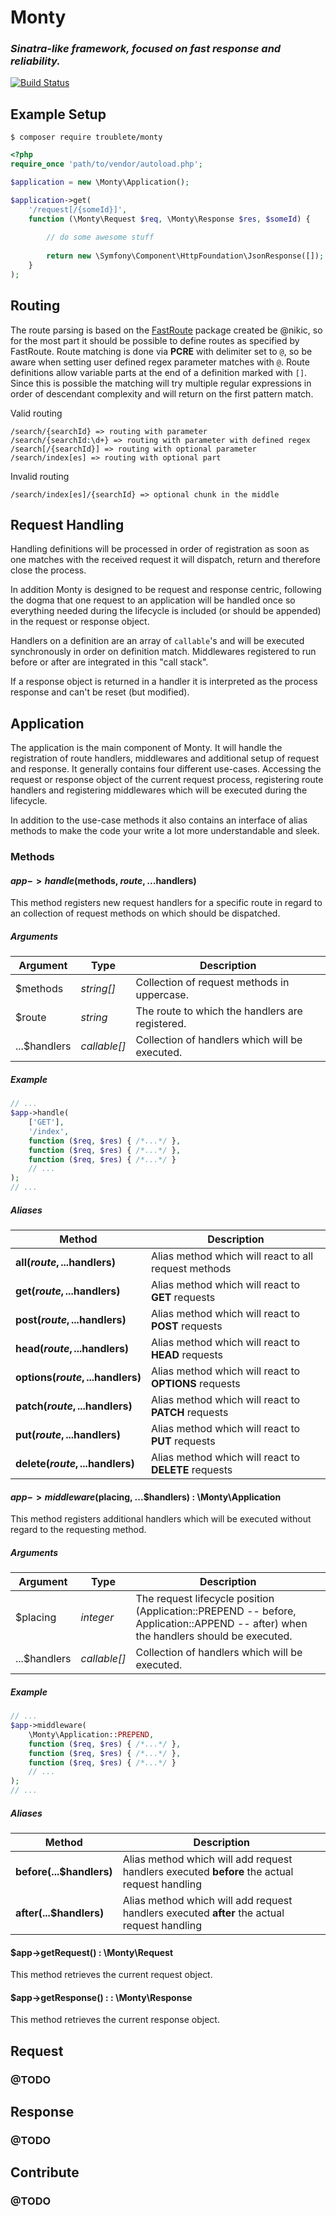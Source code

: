 # Monty

### *Sinatra-like framework, focused on fast response and reliability.*

[![Build Status](https://travis-ci.org/troublete/monty.svg?branch=master)](https://travis-ci.org/troublete/monty)

## Example Setup

```
$ composer require troublete/monty
```

```php
<?php
require_once 'path/to/vendor/autoload.php';

$application = new \Monty\Application();

$application->get(
    '/request[/{someId}]',
    function (\Monty\Request $req, \Monty\Response $res, $someId) {
        
        // do some awesome stuff
        
        return new \Symfony\Component\HttpFoundation\JsonResponse([]);
    }
);
```

## Routing

The route parsing is based on the [FastRoute](https://github.com/nikic/FastRoute) package created be @nikic, so for the
most part it should be possible to define routes as specified by FastRoute.
Route matching is done via **PCRE** with delimiter set to `@`, so be aware when setting user defined regex parameter matches with `@`.
Route definitions allow variable parts at the end of a definition marked with `[]`. Since this is possible the matching
will try multiple regular expressions in order of descendant complexity and will return on the first pattern match.

Valid routing
```
/search/{searchId} => routing with parameter
/search/{searchId:\d+} => routing with parameter with defined regex
/search[/{searchId}] => routing with optional parameter
/search/index[es] => routing with optional part
```

Invalid routing
```
/search/index[es]/{searchId} => optional chunk in the middle
```

## Request Handling

Handling definitions will be processed in order of registration as soon as one matches with the received request it will
dispatch, return and therefore close the process.  

In addition Monty is designed to be request and response centric, following the dogma that one request to an application
will be handled once so everything needed during the lifecycle is included (or should be appended) in the request or response
object. 

Handlers on a definition are an array of `callable`'s and will be executed synchronously in order on definition match. 
Middlewares registered to run before or after are integrated in this "call stack".
 
If a response object is returned in a handler it is interpreted as the process response and can't be reset (but modified).

## Application

The application is the main component of Monty. It will handle the registration of route handlers, middlewares and additional
setup of request and response. It generally contains four different use-cases. Accessing the request or response object
of the current request process, registering route handlers and registering middlewares which will be executed during
the lifecycle.

In addition to the use-case methods it also contains an interface of alias methods to make the code your write a lot more
understandable and sleek.

### Methods

#### $app->handle($methods, $route, ...$handlers)

This method registers new request handlers for a specific route in regard to an collection of request methods on which
should be dispatched. 

##### Arguments

| Argument | Type | Description |
|---|---|---|
| $methods | *string[]* | Collection of request methods in uppercase. |
| $route | *string* | The route to which the handlers are registered. |
| ...$handlers | *callable[]* | Collection of handlers which will be executed. |

##### Example

```php
// ...
$app->handle(
    ['GET'], 
    '/index', 
    function ($req, $res) { /*...*/ }, 
    function ($req, $res) { /*...*/ }, 
    function ($req, $res) { /*...*/ }
    // ...
);
// ...
```

##### Aliases

| Method | Description |
|---|---|
| **all($route, ...$handlers)** | Alias method which will react to all request methods |
| **get($route, ...$handlers)** | Alias method which will react to **GET** requests |
| **post($route, ...$handlers)** | Alias method which will react to **POST** requests |
| **head($route, ...$handlers)** | Alias method which will react to **HEAD** requests |
| **options($route, ...$handlers)** | Alias method which will react to **OPTIONS** requests |
| **patch($route, ...$handlers)** | Alias method which will react to **PATCH** requests |
| **put($route, ...$handlers)** | Alias method which will react to **PUT** requests |
| **delete($route, ...$handlers)** | Alias method which will react to **DELETE** requests |

#### $app->middleware($placing, ...$handlers) : \Monty\Application

This method registers additional handlers which will be executed without regard to the requesting method.  

##### Arguments

| Argument | Type | Description |
|---|---|---|
| $placing | *integer* | The request lifecycle position (Application::PREPEND -- before, Application::APPEND -- after) when the handlers should be executed. |
| ...$handlers | *callable[]* | Collection of handlers which will be executed. |

##### Example

```php
// ...
$app->middleware(
    \Monty\Application::PREPEND,
    function ($req, $res) { /*...*/ },
    function ($req, $res) { /*...*/ },
    function ($req, $res) { /*...*/ }
    // ...
);
// ...
```

##### Aliases

| Method | Description |
|---|---|
| **before(...$handlers)** | Alias method which will add request handlers executed **before** the actual request handling |
| **after(...$handlers)** |  Alias method which will add request handlers executed **after** the actual request handling |

#### $app->getRequest() : \Monty\Request

This method retrieves the current request object.
 
#### $app->getResponse() :  : \Monty\Response

This method retrieves the current response object.

## Request

### @TODO

## Response

### @TODO

## Contribute

### @TODO